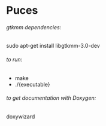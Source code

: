 # Puces

<h6>gtkmm dependencies:</h6>

sudo apt-get install libgtkmm-3.0-dev

<h6>to run:</h6>

* make
* ./{executable}

<h6>to get documentation with Doxygen:</h6>

doxywizard
